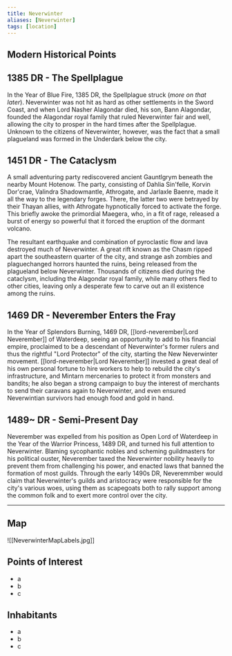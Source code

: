 ```yaml
---
title: Neverwinter
aliases: [Neverwinter]
tags: [location]
---
```


## Modern Historical Points

## 1385 DR - The Spellplague
In the Year of Blue Fire, 1385 DR, the Spellplague struck (*more on that later*). Neverwinter was not hit as hard as other settlements in the Sword Coast, and when Lord Nasher Alagondar died, his son, Bann Alagondar, founded the Alagondar royal family that ruled Neverwinter fair and well, allowing the city to prosper in the hard times after the Spellplague. Unknown to the citizens of Neverwinter, however, was the fact that a small plagueland was formed in the Underdark below the city.

## 1451 DR - The Cataclysm
A small adventuring party rediscovered ancient Gauntlgrym beneath the nearby Mount Hotenow. The party, consisting of Dahlia Sin'felle, Korvin Dor'crae, Valindra Shadowmantle, Athrogate, and Jarlaxle Baenre, made it all the way to the legendary forges. There, the latter two were betrayed by their Thayan allies, with Athrogate hypnotically forced to activate the forge. This briefly awoke the primordial Maegera, who, in a fit of rage, released a burst of energy so powerful that it forced the eruption of the dormant volcano.

The resultant earthquake and combination of pyroclastic flow and lava destroyed much of Neverwinter. A great rift known as the Chasm ripped apart the southeastern quarter of the city, and strange ash zombies and plaguechanged horrors haunted the ruins, being released from the plagueland below Neverwinter. Thousands of citizens died during the cataclysm, including the Alagondar royal family, while many others fled to other cities, leaving only a desperate few to carve out an ill existence among the ruins.

## 1469 DR - Neverember Enters the Fray
In the Year of Splendors Burning, 1469 DR, [[lord-neverember|Lord Neverember]] of Waterdeep, seeing an opportunity to add to his financial empire, proclaimed to be a descendant of Neverwinter's former rulers and thus the rightful "Lord Protector" of the city, starting the New Neverwinter movement. [[lord-neverember|Lord Neverember]] invested a great deal of his own personal fortune to hire workers to help to rebuild the city's infrastructure, and Mintarn mercenaries to protect it from monsters and bandits; he also began a strong campaign to buy the interest of merchants to send their caravans again to Neverwinter, and even ensured Neverwintian survivors had enough food and gold in hand. 

## 1489~ DR - Semi-Present Day
Neverember was expelled from his position as Open Lord of Waterdeep in the Year of the Warrior Princess, 1489 DR, and turned his full attention to Neverwinter. Blaming sycophantic nobles and scheming guildmasters for his political ouster, Neverember taxed the Neverwinter nobility heavily to prevent them from challenging his power, and enacted laws that banned the formation of most guilds. Through the early 1490s DR, Neveremmber would claim that Neverwinter's guilds and aristocracy were responsible for the city's various woes, using them as scapegoats both to rally support among the common folk and to exert more control over the city. 

****
## Map
![[NeverwinterMapLabels.jpg]]

## Points of Interest
- a
- b
- c

## Inhabitants
- a
- b
- c